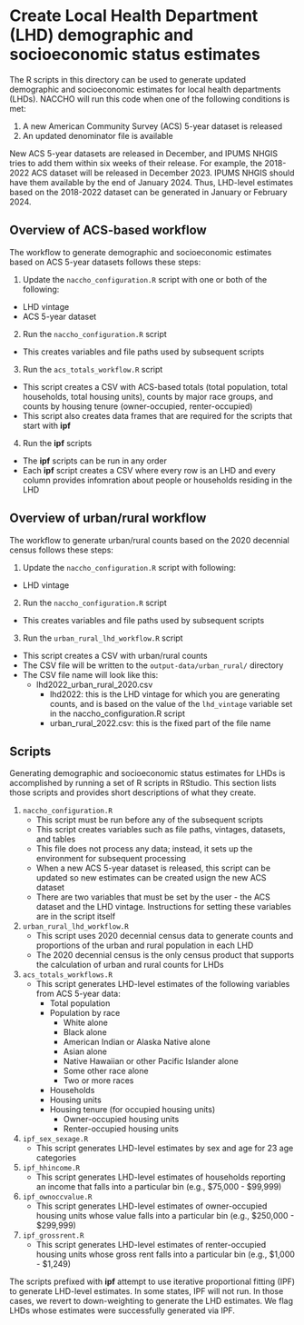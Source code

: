 # Create Local Health Department (LHD) demographic and socioeconomic status estimates
The R scripts in this directory can be used to generate updated demographic and socioeconomic estimates for local health departments (LHDs). NACCHO will run this code when one of the following conditions is met:

1.  A new American Community Survey (ACS) 5-year dataset is released
2.  An updated denominator file is available

New ACS 5-year datasets are released in December, and IPUMS NHGIS tries to add them within six weeks of their release. For example, the 2018-2022 ACS dataset will be released in December 2023. IPUMS NHGIS should have them available by the end of January 2024. Thus, LHD-level estimates based on the 2018-2022 dataset can be generated in January or February 2024.

## Overview of ACS-based workflow
The workflow to generate demographic and socioeconomic estimates based on ACS 5-year datasets follows these steps:

1. Update the `naccho_configuration.R` script with one or both of the following:
  - LHD vintage
  - ACS 5-year dataset
2. Run the `naccho_configuration.R` script
  - This creates variables and file paths used by subsequent scripts
3. Run the `acs_totals_workflow.R` script
  - This script creates a CSV with ACS-based totals (total population, total households, total housing units), counts by major race groups, and counts by housing tenure (owner-occupied, renter-occupied)
  - This script also creates data frames that are required for the scripts that start with **ipf**
4. Run the **ipf** scripts
  - The **ipf** scripts can be run in any order
  - Each **ipf** script creates a CSV where every row is an LHD and every column provides infomration about people or households residing in the LHD

## Overview of urban/rural workflow
The workflow to generate urban/rural counts based on the 2020 decennial census follows these steps:

1. Update the `naccho_configuration.R` script with following:
  - LHD vintage
2. Run the `naccho_configuration.R` script
  - This creates variables and file paths used by subsequent scripts
3. Run the `urban_rural_lhd_workflow.R` script
  - This script creates a CSV with urban/rural counts 
  - The CSV file will be written to the `output-data/urban_rural/` directory
  - The CSV file name will look like this:
    - lhd2022_urban_rural_2020.csv
      - lhd2022: this is the LHD vintage for which you are generating counts, and is based on the value of the `lhd_vintage` variable set in the naccho_configuration.R script
      - urban_rural_2022.csv: this is the fixed part of the file name

## Scripts
Generating demographic and socioeconomic status estimates for LHDs is accomplished by running a set of R scripts in RStudio. This section lists those scripts and provides short descriptions of what they create.

1. `naccho_configuration.R`
    - This script must be run before any of the subsequent scripts
    - This script creates variables such as file paths, vintages, datasets, and tables
    - This file does not process any data; instead, it sets up the environment for subsequent processing
    - When a new ACS 5-year dataset is released, this script can be updated so new estimates can be created usign the new ACS dataset
    - There are two variables that must be set by the user - the ACS dataset and the LHD vintage. Instructions for setting these variables are in the script itself
2. `urban_rural_lhd_workflow.R`
    - This script uses 2020 decennial census data to generate counts and proportions of the urban and rural population in each LHD
    - The 2020 decennial census is the only census product that supports the calculation of urban and rural counts for LHDs
3. `acs_totals_workflows.R`
    - This script generates LHD-level estimates of the following variables from ACS 5-year data:
        - Total population
        - Population by race 
            - White alone
            - Black alone
            - American Indian or Alaska Native alone
            - Asian alone
            - Native Hawaiian or other Pacific Islander alone 
            - Some other race alone
            - Two or more races
        - Households
        - Housing units
        - Housing tenure (for occupied housing units)
            - Owner-occupied housing units
            - Renter-occupied housing units
4. `ipf_sex_sexage.R`
    - This script generates LHD-level estimates by sex and age for 23 age categories
5. `ipf_hhincome.R`
    - This script generates LHD-level estimates of households reporting an income that falls into a particular bin (e.g., \$75,000 - \$99,999)
6. `ipf_ownoccvalue.R`
    - This script generates LHD-level estimates of owner-occupied housing units whose value falls into a particular bin (e.g., \$250,000 - \$299,999)
7. `ipf_grossrent.R`
    - This script generates LHD-level estimates of renter-occupied housing units whose gross rent falls into a particular bin (e.g., \$1,000 - \$1,249)

The scripts prefixed with **ipf** attempt to use iterative proportional fitting (IPF) to generate LHD-level estimates. In some states, IPF will not run. In those cases, we revert to down-weighting to generate the LHD estimates. We flag LHDs whose estimates were successfully generated via IPF.  


